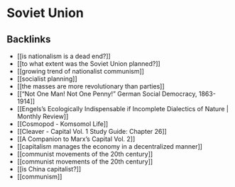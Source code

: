 # Soviet Union



<a id="org5f5fd4b"></a>

## Backlinks

-   [[is nationalism is a dead end?]]
-   [[to what extent was the Soviet Union planned?]]
-   [[growing trend of nationalist communism]]
-   [[socialist planning]]
-   [[the masses are more revolutionary than parties]]
-   [[&ldquo;Not One Man! Not One Penny!&rdquo; German Social Democracy, 1863-1914]]
-   [[Engels&rsquo;s Ecologically Indispensable if Incomplete Dialectics of Nature | Monthly Review]]
-   [[Cosmopod - Komsomol Life]]
-   [[Cleaver - Capital Vol. 1 Study Guide: Chapter 26]]
-   [[A Companion to Marx&rsquo;s Capital Vol. 2]]
-   [[capitalism manages the economy in a decentralized manner]]
-   [[communist movements of the 20th century]]
-   [[communist movements of the 20th century]]
-   [[is China capitalist?]]
-   [[communism]]
